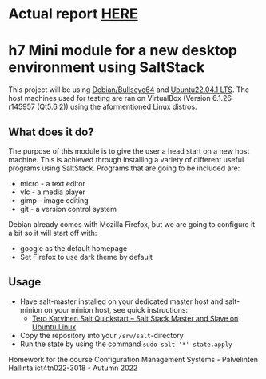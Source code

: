 # Actual report [HERE](report.md)

# h7 Mini module for a new desktop environment using SaltStack

This project will be using [Debian/Bullseye64](https://www.debian.org/download) and [Ubuntu22.04.1 LTS](https://releases.ubuntu.com/22.04.1/ubuntu-22.04.1-desktop-amd64.iso).
The host machines used for testing are ran on VirtualBox (Version 6.1.26 r145957 (Qt5.6.2)) using the aformentioned Linux distros.

## What does it do?

The purpose of this module is to give the user a head start on a new host machine.
This is achieved through installing a variety of different useful programs using SaltStack.
Programs that are going to be included are:
 * micro - a text editor
 * vlc - a media player
 * gimp - image editing
 * git - a version control system

Debian already comes with Mozilla Firefox, but we are going to configure it a bit so it will start off with:
 * google as the default homepage
 * Set Firefox to use dark theme by default

## Usage

* Have salt-master installed on your dedicated master host and salt-minion on your minion host, see quick instructions:
  * [Tero Karvinen Salt Quickstart – Salt Stack Master and Slave on Ubuntu Linux](https://terokarvinen.com/2018/salt-quickstart-salt-stack-master-and-slave-on-ubuntu-linux/)
* Copy the repository into your `/srv/salt`-directory
* Run the state by using the command `sudo salt '*' state.apply`

Homework for the course Configuration Management Systems - Palvelinten Hallinta ict4tn022-3018 - Autumn 2022
